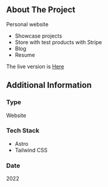 ## About The Project

Personal website

- Showcase projects
- Store with test products with Stripe
- Blog
- Resume

The live version is [Here](https://mabourassa.dev)

## Additional Information

### Type

Website

### Tech Stack

- Astro
- Tailwind CSS

### Date

2022
